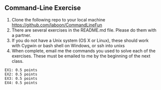 ## Command-Line Exercise

1. Clone the following repo to your local machine https://github.com/laboon/CommandLineFun
2. There are several exercises in the README.md file.  Please do them with a partner.
3. If you do not have a Unix system (OS X or Linux), these should work with Cygwin or bash shell on Windows, or ssh into unixs
4. When complete, email me the commands you used to solve each of the exercises.  These must be emailed to me by the beginning of the next class.

```
EX1: 0.5 points
EX2: 0.5 points
EX3: 0.5 points
EX4: 0.5 points
```